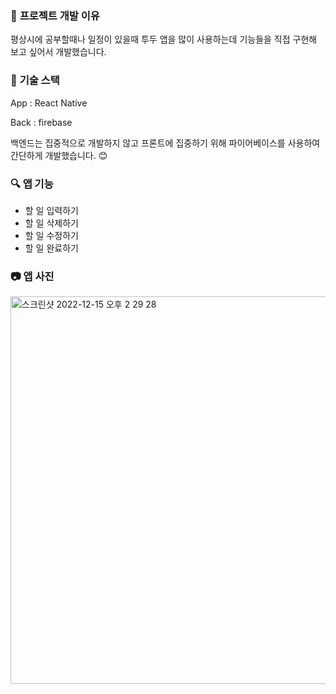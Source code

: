 ### 🎁 **프로젝트 개발 이유**

평상시에 공부할때나 일정이 있을때 투두 앱을 많이 사용하는데 기능들을 직접 구현해 보고 싶어서 개발했습니다. 

### 🔨 **기술 스택**

App : React Native

Back : firebase

백엔드는 집중적으로 개발하지 않고 프론트에 집중하기 위해 파이어베이스를 사용하여 간단하게 개발했습니다. 😊

### 🔍 **앱 기능**

- 할 일 입력하기
- 할 일 삭제하기
- 할 일 수정하기
- 할 일 완료하기

### 📷 **앱 사진**
<img width="620" alt="스크린샷 2022-12-15 오후 2 29 28" src="https://user-images.githubusercontent.com/103014831/207780094-8c4b94d7-7218-428b-8073-9eaf371cd5d7.png">
